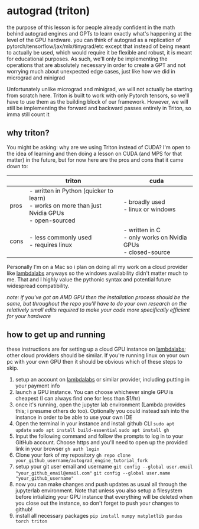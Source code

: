# autograd (triton)
the purpose of this lesson is for people already confident in the math behind autograd engines and GPTs to learn exactly what's happening at the level of the GPU hardware. you can think of autograd as a replication of pytorch/tensorflow/jax/mlx/tinygrad/etc except that instead of being meant to actually be used, which would require it be flexible and robust, it is meant for educational purposes. As such, we'll only be implementing the operations that are absolutely necessary in order to create a GPT and not worrying much about unexpected edge cases, just like how we did in micrograd and minigrad

Unfortunately unlike micrograd and minigrad, we will not actually be starting from scratch here. Triton is built to work with only Pytorch tensors, so we'll have to use them as the building block of our framework. However, we will still be implementing the forward and backward passes entirely in Triton, so imma still count it

## why triton?
You might be asking: why are we using Triton instead of CUDA? I'm open to the idea of learning and then doing a lesson on CUDA (and MPS for that matter) in the future, but for now here are the pros and cons that it came down to:

|      | triton                                                                                            | cuda                                                             |
| ---- | ------------------------------------------------------------------------------------------------- | ---------------------------------------------------------------- |
| pros | - written in Python (quicker to learn)<br>- works on more than just Nvidia GPUs<br>- open-sourced | - broadly used<br>- linux or windows                             |
| cons | - less commonly used<br>- requires linux                                                          | - written in C<br>- only works on Nvidia GPUs<br>- closed-source |

Personally I'm on a Mac so i plan on doing all my work on a cloud provider like [lambdalabs](https://lambdalabs.com) anyways so the windows availability didn't matter much to me. That and I highly value the pythonic syntax and potential future widespread compatibility. 

*note: if you've got an AMD GPU then the installation process should be the same, but throughout the repo you'll have to do your own research on the relatively small edits required to make your code more specifically efficient for your hardware*

## how to get up and running
these instructions are for setting up a cloud GPU instance on [lambdalabs](https://lambdalabs.com); other cloud providers should be similar. If you're running linux on your own pc with your own GPU then it should be obvious which of these steps to skip. 

1. setup an account on [lambdalabs](https://lambdalabs.com) or similar provider, including putting in your payment info
2. launch a GPU instance. You can choose whichever single GPU is cheapest (I can always find one for less than $1/hr)
3. once it's running, open the jupyter lab environment (Lambda provides this; i presume others do too). Optionally you could instead ssh into the instance in order to be able to use your own IDE
4. Open the terminal in your instance and install github CLI
```sudo apt update```
```sudo apt install build-essential```
```sudo apt install gh```
5. Input the following command and follow the prompts to log in to your GitHub account. Choose https and you'll need to open up the provided link in your browser
```gh auth login```
6. Clone your fork of my repository
```gh repo clone your_github_username/autograd_engine_tutorial_fork```
7. setup your git user email and username
```git config --global user.email "your_github_email@email.com"```
```git config --global user.name "your_github_username"```
8. now you can make changes and push updates as usual all through the jupyterlab environment. Note that unless you also setup a filesystem before intializing your GPU instance that everything will be deleted when you close out the instance, so don't forget to push your changes to github!
9. install all necessary packages
```pip install numpy matplotlib pandas torch triton```
